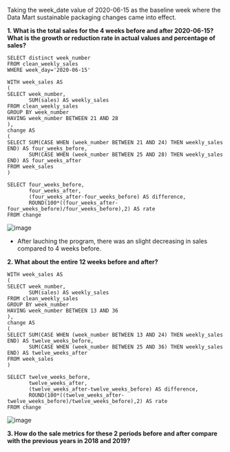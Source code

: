 Taking the week_date value of 2020-06-15 as the baseline week where the Data Mart sustainable packaging changes came into effect.

__1. What is the total sales for the 4 weeks before and after 2020-06-15? What is the growth or reduction rate in actual values and percentage of sales?__
```
SELECT distinct week_number
FROM clean_weekly_sales                 
WHERE week_day='2020-06-15'    

WITH week_sales AS 
(
SELECT week_number, 
       SUM(sales) AS weekly_sales
FROM clean_weekly_sales                                    
GROUP BY week_number                                   
HAVING week_number BETWEEN 21 AND 28
),                                  
change AS
(                                  
SELECT SUM(CASE WHEN (week_number BETWEEN 21 AND 24) THEN weekly_sales END) AS four_weeks_before, 
       SUM(CASE WHEN (week_number BETWEEN 25 AND 28) THEN weekly_sales END) AS four_weeks_after 
FROM week_sales
)                 
                                  
SELECT four_weeks_before, 
       four_weeks_after, 
       (four_weeks_after-four_weeks_before) AS difference,
       ROUND(100*((four_weeks_after-four_weeks_before)/four_weeks_before),2) AS rate
FROM change     
```
![image](https://user-images.githubusercontent.com/89729029/136659616-352dd4a4-f3b0-47c0-a6ca-0f76d39fbef2.png)

- After lauching the program, there was an slight decreasing in sales compared to 4 weeks before.

__2. What about the entire 12 weeks before and after?__
```
WITH week_sales AS 
(
SELECT week_number, 
       SUM(sales) AS weekly_sales
FROM clean_weekly_sales                                    
GROUP BY week_number                                   
HAVING week_number BETWEEN 13 AND 36
),                                  
change AS
(                                  
SELECT SUM(CASE WHEN (week_number BETWEEN 13 AND 24) THEN weekly_sales END) AS twelve_weeks_before, 
       SUM(CASE WHEN (week_number BETWEEN 25 AND 36) THEN weekly_sales END) AS twelve_weeks_after 
FROM week_sales
)                 
                                  
SELECT twelve_weeks_before, 
       twelve_weeks_after, 
       (twelve_weeks_after-twelve_weeks_before) AS difference,
       ROUND(100*((twelve_weeks_after-twelve_weeks_before)/twelve_weeks_before),2) AS rate
FROM change                                    
```
![image](https://user-images.githubusercontent.com/89729029/136660332-df5afd05-caef-4da6-8bda-ba3855bbc1d8.png)

__3. How do the sale metrics for these 2 periods before and after compare with the previous years in 2018 and 2019?__
